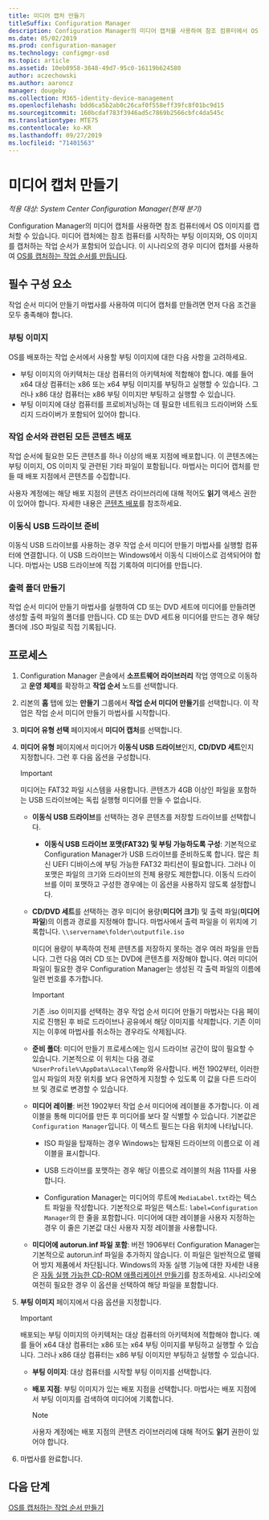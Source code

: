 ```yaml
---
title: 미디어 캡처 만들기
titleSuffix: Configuration Manager
description: Configuration Manager의 미디어 캡처를 사용하여 참조 컴퓨터에서 OS 이미지를 캡처합니다.
ms.date: 05/02/2019
ms.prod: configuration-manager
ms.technology: configmgr-osd
ms.topic: article
ms.assetid: 10eb8958-3848-49d7-95c0-16119b624580
author: aczechowski
ms.author: aaroncz
manager: dougeby
ms.collection: M365-identity-device-management
ms.openlocfilehash: bdd6ca5b2ab0c26caf0f558eff39fc8f01bc9d15
ms.sourcegitcommit: 160bcdaf783f3946ad5c7869b2566cbfc4da545c
ms.translationtype: MTE75
ms.contentlocale: ko-KR
ms.lasthandoff: 09/27/2019
ms.locfileid: "71401563"
---
```

# <a name="create-capture-media"></a>미디어 캡처 만들기

*적용 대상: System Center Configuration Manager(현재 분기)*

Configuration Manager의 미디어 캡처를 사용하면 참조 컴퓨터에서 OS 이미지를 캡처할 수 있습니다. 미디어 캡처에는 참조 컴퓨터를 시작하는 부팅 이미지와, OS 이미지를 캡처하는 작업 순서가 포함되어 있습니다. 이 시나리오의 경우 미디어 캡처를 사용하여 [OS를 캡처하는 작업 순서를 만듭니다](/sccm/osd/deploy-use/create-a-task-sequence-to-capture-an-operating-system).  


## <a name="prerequisites"></a>필수 구성 요소

작업 순서 미디어 만들기 마법사를 사용하여 미디어 캡처를 만들려면 먼저 다음 조건을 모두 충족해야 합니다.

### <a name="boot-image"></a>부팅 이미지

OS를 배포하는 작업 순서에서 사용할 부팅 이미지에 대한 다음 사항을 고려하세요.

- 부팅 이미지의 아키텍처는 대상 컴퓨터의 아키텍처에 적합해야 합니다. 예를 들어 x64 대상 컴퓨터는 x86 또는 x64 부팅 이미지를 부팅하고 실행할 수 있습니다. 그러나 x86 대상 컴퓨터는 x86 부팅 이미지만 부팅하고 실행할 수 있습니다.
- 부팅 이미지에 대상 컴퓨터를 프로비저닝하는 데 필요한 네트워크 드라이버와 스토리지 드라이버가 포함되어 있어야 합니다.

### <a name="distribute-all-content-associated-with-the-task-sequence"></a>작업 순서와 관련된 모든 콘텐츠 배포

작업 순서에 필요한 모든 콘텐츠를 하나 이상의 배포 지점에 배포합니다. 이 콘텐츠에는 부팅 이미지, OS 이미지 및 관련된 기타 파일이 포함됩니다. 마법사는 미디어 캡처를 만들 때 배포 지점에서 콘텐츠를 수집합니다.

사용자 계정에는 해당 배포 지점의 콘텐츠 라이브러리에 대해 적어도 **읽기** 액세스 권한이 있어야 합니다. 자세한 내용은 [콘텐츠 배포](/sccm/core/servers/deploy/configure/deploy-and-manage-content#bkmk_distribute)를 참조하세요.

### <a name="prepare-the-removable-usb-drive"></a>이동식 USB 드라이브 준비

이동식 USB 드라이브를 사용하는 경우 작업 순서 미디어 만들기 마법사를 실행할 컴퓨터에 연결합니다. 이 USB 드라이브는 Windows에서 이동식 디바이스로 검색되어야 합니다. 마법사는 USB 드라이브에 직접 기록하여 미디어를 만듭니다.

### <a name="create-an-output-folder"></a>출력 폴더 만들기

작업 순서 미디어 만들기 마법사를 실행하여 CD 또는 DVD 세트에 미디어를 만들려면 생성할 출력 파일의 폴더를 만듭니다. CD 또는 DVD 세트용 미디어를 만드는 경우 해당 폴더에 .ISO 파일로 직접 기록됩니다.


## <a name="process"></a>프로세스

1. Configuration Manager 콘솔에서 **소프트웨어 라이브러리** 작업 영역으로 이동하고 **운영 체제**를 확장하고 **작업 순서** 노드를 선택합니다.  

2. 리본의 **홈** 탭에 있는 **만들기** 그룹에서 **작업 순서 미디어 만들기**를 선택합니다. 이 작업은 작업 순서 미디어 만들기 마법사를 시작합니다.  

3. **미디어 유형 선택** 페이지에서 **미디어 캡처**를 선택합니다.  

4. **미디어 유형** 페이지에서 미디어가 **이동식 USB 드라이브**인지, **CD/DVD 세트**인지 지정합니다. 그런 후 다음 옵션을 구성합니다.  

    > [!IMPORTANT]  
    > 미디어는 FAT32 파일 시스템을 사용합니다. 콘텐츠가 4GB 이상인 파일을 포함하는 USB 드라이브에는 독립 실행형 미디어를 만들 수 없습니다.  

    - **이동식 USB 드라이브**를 선택하는 경우 콘텐츠를 저장할 드라이브를 선택합니다.  

        - **이동식 USB 드라이브 포맷(FAT32) 및 부팅 가능하도록 구성**: 기본적으로 Configuration Manager가 USB 드라이브를 준비하도록 합니다. 많은 최신 UEFI 디바이스에 부팅 가능한 FAT32 파티션이 필요합니다. 그러나 이 포맷은 파일의 크기와 드라이브의 전체 용량도 제한합니다. 이동식 드라이브를 이미 포맷하고 구성한 경우에는 이 옵션을 사용하지 않도록 설정합니다.

    - **CD/DVD 세트**를 선택하는 경우 미디어 용량(**미디어 크기**) 및 출력 파일(**미디어 파일**)의 이름과 경로를 지정해야 합니다. 마법사에서 출력 파일을 이 위치에 기록합니다. `\\servername\folder\outputfile.iso`  

        미디어 용량이 부족하여 전체 콘텐츠를 저장하지 못하는 경우 여러 파일을 만듭니다. 그런 다음 여러 CD 또는 DVD에 콘텐츠를 저장해야 합니다. 여러 미디어 파일이 필요한 경우 Configuration Manager는 생성된 각 출력 파일의 이름에 일련 번호를 추가합니다.  

        > [!IMPORTANT]  
        > 기존 .iso 이미지를 선택하는 경우 작업 순서 미디어 만들기 마법사는 다음 페이지로 진행된 후 바로 드라이브나 공유에서 해당 이미지를 삭제합니다. 기존 이미지는 이후에 마법사를 취소하는 경우라도 삭제됩니다.  

    - **준비 폴더**<!--1359388-->: 미디어 만들기 프로세스에는 임시 드라이브 공간이 많이 필요할 수 있습니다. 기본적으로 이 위치는 다음 경로 `%UserProfile%\AppData\Local\Temp`와 유사합니다. 버전 1902부터, 이러한 임시 파일의 저장 위치를 보다 유연하게 지정할 수 있도록 이 값을 다른 드라이브 및 경로로 변경할 수 있습니다.  

    - **미디어 레이블**<!--1359388-->: 버전 1902부터 작업 순서 미디어에 레이블을 추가합니다. 이 레이블을 통해 미디어를 만든 후 미디어를 보다 잘 식별할 수 있습니다. 기본값은 `Configuration Manager`입니다. 이 텍스트 필드는 다음 위치에 나타납니다.  

        - ISO 파일을 탑재하는 경우 Windows는 탑재된 드라이브의 이름으로 이 레이블을 표시합니다.  

        - USB 드라이브를 포맷하는 경우 해당 이름으로 레이블의 처음 11자를 사용합니다.  

        - Configuration Manager는 미디어의 루트에 `MediaLabel.txt`라는 텍스트 파일을 작성합니다. 기본적으로 파일은 텍스트: `label=Configuration Manager`의 한 줄을 포함합니다. 미디어에 대한 레이블을 사용자 지정하는 경우 이 줄은 기본값 대신 사용자 지정 레이블을 사용합니다.  

    - **미디어에 autorun.inf 파일 포함**<!-- 4090666 -->: 버전 1906부터 Configuration Manager는 기본적으로 autorun.inf 파일을 추가하지 않습니다. 이 파일은 일반적으로 맬웨어 방지 제품에서 차단됩니다. Windows의 자동 실행 기능에 대한 자세한 내용은 [자동 실행 가능한 CD-ROM 애플리케이션 만들기](https://docs.microsoft.com/windows/desktop/shell/autoplay)를 참조하세요. 시나리오에 여전히 필요한 경우 이 옵션을 선택하여 해당 파일을 포함합니다.  

5. **부팅 이미지** 페이지에서 다음 옵션을 지정합니다.  

    > [!IMPORTANT]  
    > 배포되는 부팅 이미지의 아키텍처는 대상 컴퓨터의 아키텍처에 적합해야 합니다. 예를 들어 x64 대상 컴퓨터는 x86 또는 x64 부팅 이미지를 부팅하고 실행할 수 있습니다. 그러나 x86 대상 컴퓨터는 x86 부팅 이미지만 부팅하고 실행할 수 있습니다.  

    - **부팅 이미지**: 대상 컴퓨터를 시작할 부팅 이미지를 선택합니다.  

    - **배포 지점**: 부팅 이미지가 있는 배포 지점을 선택합니다. 마법사는 배포 지점에서 부팅 이미지를 검색하여 미디어에 기록합니다.  

        > [!NOTE]  
        > 사용자 계정에는 배포 지점의 콘텐츠 라이브러리에 대해 적어도 **읽기** 권한이 있어야 합니다.  

6. 마법사를 완료합니다.  


## <a name="next-steps"></a>다음 단계

[OS를 캡처하는 작업 순서 만들기](/sccm/osd/deploy-use/create-a-task-sequence-to-capture-an-operating-system)
